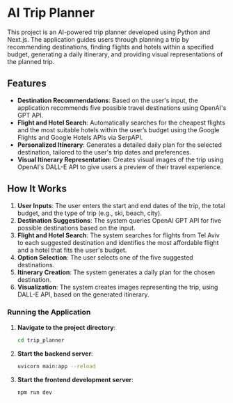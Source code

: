 
# AI Trip Planner

This project is an AI-powered trip planner developed using Python and Next.js. The application guides users through planning a trip by recommending destinations, finding flights and hotels within a specified budget, generating a daily itinerary, and providing visual representations of the planned trip.

## Features

- **Destination Recommendations**: Based on the user's input, the application recommends five possible travel destinations using OpenAI's GPT API.
- **Flight and Hotel Search**: Automatically searches for the cheapest flights and the most suitable hotels within the user’s budget using the Google Flights and Google Hotels APIs via SerpAPI.
- **Personalized Itinerary**: Generates a detailed daily plan for the selected destination, tailored to the user's trip dates and preferences.
- **Visual Itinerary Representation**: Creates visual images of the trip using OpenAI's DALL-E API to give users a preview of their travel experience.

## How It Works

1. **User Inputs**: The user enters the start and end dates of the trip, the total budget, and the type of trip (e.g., ski, beach, city).
2. **Destination Suggestions**: The system queries OpenAI GPT API for five possible destinations based on the input.
3. **Flight and Hotel Search**: The system searches for flights from Tel Aviv to each suggested destination and identifies the most affordable flight and a hotel that fits the user's budget.
4. **Option Selection**: The user selects one of the five suggested destinations.
5. **Itinerary Creation**: The system generates a daily plan for the chosen destination.
6. **Visualization**: The system creates images representing the trip, using DALL-E API, based on the generated itinerary.

### Running the Application

1. **Navigate to the project directory**:
   ```bash
   cd trip_planner
   ```
   
2. **Start the backend server**:
   ```bash
   uvicorn main:app --reload
   ```

3. **Start the frontend development server**:
   ```bash
   npm run dev
   ```
